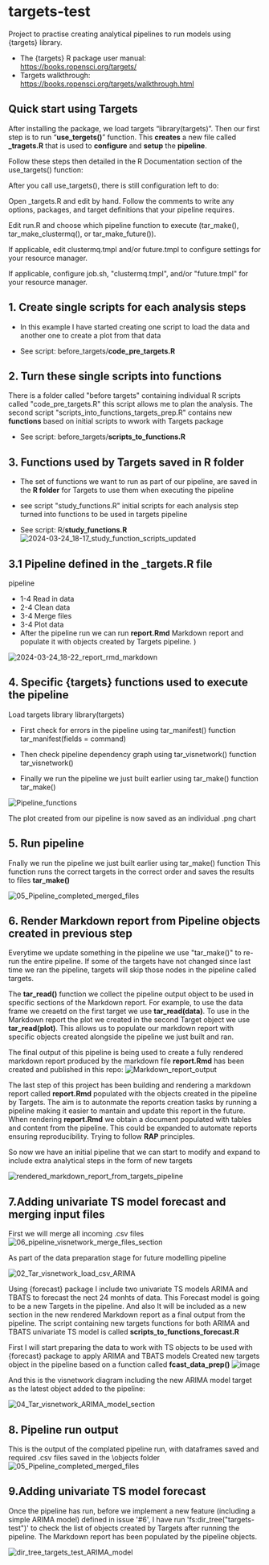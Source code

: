 # targets-test
Project to practise creating analytical pipelines to run models using {targets} library. 

- The {targets} R package user manual:  <https://books.ropensci.org/targets/>
- Targets walkthrough: <https://books.ropensci.org/targets/walkthrough.html>

## Quick start using Targets
After installing the package, we load targets “library(targets)”. Then our first step is to run “**use_tergets()**” function. This **creates** a new file called **_tragets.R** that is used to **configure** and **setup** the **pipeline**.

Follow these steps then detailed in the R Documentation section of the use_targets() function: 

After you call use_targets(), there is still configuration left to do:

Open ⁠_targets.R⁠ and edit by hand. Follow the comments to write any options, packages, and target definitions that your pipeline requires.

Edit run.R and choose which pipeline function to execute (tar_make(), tar_make_clustermq(), or tar_make_future()).

If applicable, edit clustermq.tmpl and/or future.tmpl to configure settings for your resource manager.

If applicable, configure job.sh, "clustermq.tmpl", and/or "future.tmpl" for your resource manager.

## 1. Create single scripts for each analysis steps

- In this example I have started creating one script to load the data and another one to create a plot from that data

- See script: before_targets/**code_pre_targets.R**

## 2. Turn these single scripts into functions

There is a folder called "before targets" containing individual R scripts called "code_pre_targets.R" this script allows me to plan the analysis.
The second script "scripts_into_functions_targets_prep.R" contains new **functions** based on initial scripts to wwork with Targets package

- See script: before_targets/**scripts_to_functions.R**

## 3. Functions used by Targets saved in R folder

- The set of functions we want to run as part of our pipeline, are saved in the **R folder** for Targets to use them when executing the pipeline

- see script "study_functions.R" initial scripts for each analysis step turned into functions to be used in targets pipeline

- See script: R/**study_functions.R**
![2024-03-24_18-17_study_function_scripts_updated](https://github.com/Pablo-source/targets-test/assets/76554081/0b824425-8582-474a-980a-42ad87415ece)


## 3.1 Pipeline defined in the _targets.R file

pipeline
  - 1-4 Read in data
  - 2-4 Clean data
  - 3-4 Merge files
  - 3-4 Plot data
  - After the pipeline run we can run **report.Rmd** Markdown report and populate it with objects created by Targets pipeline. 
)

![2024-03-24_18-22_report_rmd_markdown](https://github.com/Pablo-source/targets-test/assets/76554081/e0c3742f-c2f0-424c-a409-ea675abd4d6c)


## 4. Specific {targets} functions used to execute the pipeline 

Load targets library
library(targets)

- First check for errors in the pipeline using tar_manifest() function
tar_manifest(fields = command)

- Then check pipeline dependency graph using tar_visnetwork() function
tar_visnetwork()

- Finally we run the pipeline we just built earlier using tar_make() function
tar_make()

![Pipeline_functions](https://github.com/Pablo-source/targets-test/assets/76554081/41658ab8-959b-4eff-9007-f4ab76ea6f63)

The plot created from our pipeline is now saved as an individual .png chart

## 5. Run pipeline

Fnally we run the pipeline we just built earlier using tar_make() function
This function runs the correct targets in the correct order and saves the results to files
**tar_make()**

![05_Pipeline_completed_merged_files](https://github.com/Pablo-source/targets-test/assets/76554081/a4c488bf-92ac-49f8-825e-970fad4fc6e2)

## 6. Render Markdown report from Pipeline objects created in previous step

Everytime we update something in the pipeline we use "tar_make()" to re-run the entire pipeline. If some of the targets have not changed since last time we ran the pipeline, targets will skip those nodes in the pipeline called targets.

The **tar_read()** function we collect the pipeline output object to be used in specific sections of the Markdown report. For example, to use the data frame we creaetd on the first target we use **tar_read(data)**. To use in the Markdown report the plot we created in the second Target object we use **tar_read(plot)**. This allows us to populate our markdown report with specific objects created alongside the pipeline we just built and ran.

The final output of this pipeline is being used to create a fully rendered markdown report produced by the markdown file **report.Rmd** has been created and published in this repo:
![Markdown_report_output](https://github.com/Pablo-source/targets-test/assets/76554081/196a9c12-938c-4757-bc11-33e74089a355)

The last step of this project has been building and rendering a markdown report called **report.Rmd** populated with the objects created in the pipeline by Targets. The aim is to autonmate the reports creation tasks by running a pipeline making it easier to mantain and update this report in the future.
When rendering **report.Rmd** we obtain a document populated with tables and content from the pipeline. This could be expanded to automate reports ensuring reproducibility. Trying to follow **RAP** principles.

So now we have an initial pipeline that we can start to modify and expand to include extra analytical steps in the form of new targets 

![rendered_markdown_report_from_targets_pipeline](https://github.com/Pablo-source/targets-test/assets/76554081/302f7f6b-41ad-4c41-9fd8-c65908aa7aa9)


## 7.Adding univariate TS model forecast and merging input files

First we will merge all incoming .csv files 
![06_pipeline_visnetwork_merge_files_section](https://github.com/Pablo-source/targets-test/assets/76554081/574eaba3-8cd6-4a1f-ae55-5e2bc59fe028)

As part of the data preparation stage for future modelling pipeline

![02_Tar_visnetwork_load_csv_ARIMA](https://github.com/Pablo-source/targets-test/assets/76554081/1700eabd-2b73-4e99-88c7-e1af44218bef)

Using {forecast} package I include two univariate TS models ARIMA and TBATS to forecast the nect 24 monhts of data. This Forecast model is going to be a new Targets in the pipeline.
And also It will be included as a new section in the new rendered Markdown report as a final output from the pipeline. The script containing new targets functions for both ARIMA and TBATS univariate TS model is called **scripts_to_functions_forecast.R**

First I will start preparing the data to work with TS objects to be used with {forecast} package to apply ARIMA and TBATS models
Created new targets object in the pipeline based on a function called **fcast_data_prep()**
![image](https://github.com/Pablo-source/targets-test/assets/76554081/be8ad144-c8b8-49ef-94ae-6fde241cae9a)

And this is the visnetwork diagram including the new ARIMA model target as the latest object added to the pipeline:

![04_Tar_visnetwork_ARIMA_model_section](https://github.com/Pablo-source/targets-test/assets/76554081/6b60128a-ce9a-42df-969f-cfa6873d1bfb)

## 8. Pipeline run output

This is the output of the complated pipeline run, with dataframes saved and required .csv files saved in the \objects folder
![05_Pipeline_completed_merged_files](https://github.com/Pablo-source/targets-test/assets/76554081/07cc3ba1-dfc9-4a36-b417-d90d72dc4935)


## 9.Adding univariate TS model forecast

Once the pipeline has run, before we implement a new feature (including a simple ARIMA model) defined in issue '#6', I have run 'fs:dir_tree("targets-test")' to check the list of objects created by Targets after running the pipeline. The Markdown report has been populated by the pipeline objects.

![dir_tree_targets_test_ARIMA_model](https://github.com/Pablo-source/targets-test/assets/76554081/afe91093-42d9-4368-bb59-60150ba645c3)

